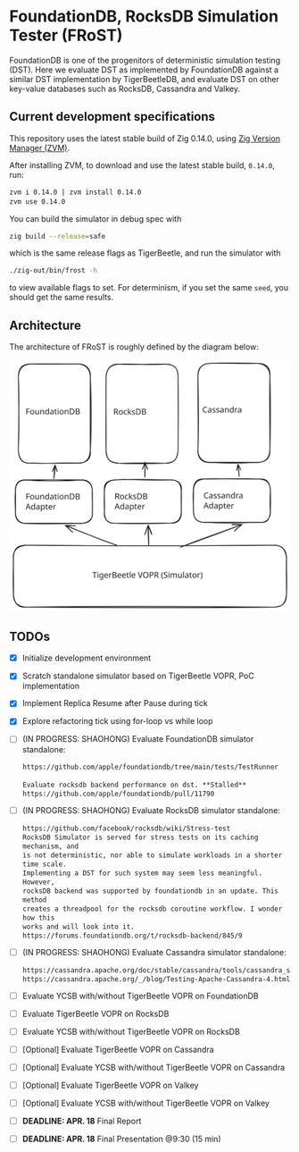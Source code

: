 # FoundationDB, RocksDB Simulation Tester (FRoST)

FoundationDB is one of the progenitors of deterministic simulation testing
(DST). Here we evaluate DST as implemented by FoundationDB against a similar
DST implementation by TigerBeetleDB, and evaluate DST on other key-value
databases such as RocksDB, Cassandra and Valkey.

## Current development specifications

This repository uses the latest stable build of Zig 0.14.0, using
[Zig Version Manager (ZVM)](https://www.zvm.app/).

After installing ZVM, to download and use the latest stable build, `0.14.0`,
run:

```bash
zvm i 0.14.0 | zvm install 0.14.0
zvm use 0.14.0
```

You can build the simulator in debug spec with

```bash
zig build --release=safe
```

which is the same release flags as TigerBeetle, and run the simulator with

```bash
./zig-out/bin/frost -h
```

to view available flags to set. For determinism, if you set the same `seed`, you should get the same results.

## Architecture

The architecture of FRoST is roughly defined by the diagram below:

![FRoST Architecture](./docs/assets/architecture.svg)

## TODOs

- [x] Initialize development environment
- [x] Scratch standalone simulator based on TigerBeetle
      VOPR, PoC implementation
- [x] Implement Replica Resume after Pause during tick
- [x] Explore refactoring tick using for-loop vs while loop
- [ ] (IN PROGRESS: SHAOHONG) Evaluate FoundationDB simulator standalone:

      https://github.com/apple/foundationdb/tree/main/tests/TestRunner

      Evaluate rocksdb backend performance on dst. **Stalled**
      https://github.com/apple/foundationdb/pull/11790

- [ ] (IN PROGRESS: SHAOHONG) Evaluate RocksDB simulator standalone:

      https://github.com/facebook/rocksdb/wiki/Stress-test 
      RocksDB Simulator is served for stress tests on its caching mechanism, and 
      is not deterministic, nor able to simulate workloads in a shorter time scale. 
      Implementing a DST for such system may seem less meaningful. However, 
      rocksDB backend was supported by foundationdb in an update. This method 
      creates a threadpool for the rocksdb coroutine workflow. I wonder how this
      works and will look into it.
      https://forums.foundationdb.org/t/rocksdb-backend/845/9 
      
- [ ] (IN PROGRESS: SHAOHONG) Evaluate Cassandra simulator standalone:

      https://cassandra.apache.org/doc/stable/cassandra/tools/cassandra_stress.html
      https://cassandra.apache.org/_/blog/Testing-Apache-Cassandra-4.html
      
- [ ] Evaluate YCSB with/without TigerBeetle VOPR on FoundationDB
- [ ] Evaluate TigerBeetle VOPR on RocksDB
- [ ] Evaluate YCSB with/without TigerBeetle VOPR on RocksDB
- [ ] [Optional] Evaluate TigerBeetle VOPR on Cassandra
- [ ] [Optional] Evaluate YCSB with/without TigerBeetle VOPR on Cassandra
- [ ] [Optional] Evaluate TigerBeetle VOPR on Valkey
- [ ] [Optional] Evaluate YCSB with/without TigerBeetle VOPR on Valkey
- [ ] **DEADLINE: APR. 18** Final Report
- [ ] **DEADLINE: APR. 18** Final Presentation @9:30 (15 min)
